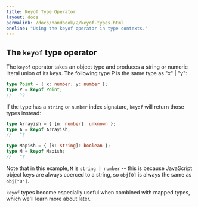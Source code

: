 ```yaml
---
title: Keyof Type Operator
layout: docs
permalink: /docs/handbook/2/keyof-types.html
oneline: "Using the keyof operator in type contexts."
---
```


## The `keyof` type operator

The `keyof` operator takes an object type and produces a string or numeric literal union of its keys.
The following type P is the same type as "x" | "y":

```ts twoslash
type Point = { x: number; y: number };
type P = keyof Point;
//   ^?
```

If the type has a `string` or `number` index signature, `keyof` will return those types instead:

```ts twoslash
type Arrayish = { [n: number]: unknown };
type A = keyof Arrayish;
//   ^?

type Mapish = { [k: string]: boolean };
type M = keyof Mapish;
//   ^?
```

Note that in this example, `M` is `string | number` -- this is because JavaScript object keys are always coerced to a string, so `obj[0]` is always the same as `obj["0"]`.

`keyof` types become especially useful when combined with mapped types, which we'll learn more about later.
